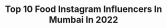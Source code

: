 ---
title: Top 10 Food Instagram Influencers In Mumbai In 2022
description: >-
  Find top food Instagram influencers in Mumbai in 2022. Most popular hashtags: #food #mumbaifoodie #mumbai #foodie.
platform: Instagram
hits: 1075
text_top: Analyze the best Instagram influencers on inBeat.
text_bottom: Our search engine has 1075 Instagram influencers like this in Mumbai, India for you to collaborate.
profiles:
  - username: "_foodride_"
    fullname: >-
      |Akanksha|
    bio: >-
      |a foodie who loves eating & cooking | |I get way too much happiness from food | Mumbai based📍 📸Tag or use#_foodride_ to get featured ↘️DM for collab
    location: "India"
    followers: 4143
    engagement: 1541
    commentsToLikes: 0.354200
    id: ck9hbkbvlh7qk0j78qlaiw4fo
    verified: false
    hashtags: "#desserts, #likesforlike, #pasta, #delhigram"
  - username: "foodforthought06"
    fullname: >-
      FoodForThought
    bio: >-
      Vignesh Iyer Food - Travel- Lifestyle Photography Zomato Connoisseur LBB Insider Let food be thy medicine and medicine be thy food. Mumbai | Ahmedabad
    location: "India"
    followers: 5274
    engagement: 1042
    commentsToLikes: 0.023105
    id: ck1376zw0a3rl0i19q7otla8j
    verified: false
    hashtags: "#bkc, #dombivli, #bandra, #curlytales"
  - username: "alishachopra1"
    fullname: >-
      Alisha Chopra
    bio: >-
      Freelance Actor & Theatre Artist That clumsy girl finding happiness in little things Exploring the human soul through 🎬|🎭 📍In quarantine🏡
    location: "India"
    followers: 26411
    engagement: 2105
    commentsToLikes: 0.013927
    id: ck8t3wa2w4q0c0j78cal0fhok
    verified: false
    hashtags: "#selfportrait, #alishachopra, #reel, #picture"
  - username: "cruncheesyy"
    fullname: >-
      Aastha //Cruncheesyy
    bio: >-
      Cheesy food and crazy places attract me! 😋 Zomato lvl 11🥰 📍Mumbai. 🔻Dm for invites,collabs,reviews🔺 DO NOT REPOST WITHOUT DM.
    location: "India"
    followers: 6138
    engagement: 543
    commentsToLikes: 0.157383
    id: ck8t9yehopsvc0j78rd4lnhz2
    verified: false
    hashtags: "#foodphotography, #mumbai, #foodiesofmumbai, #mumbaifoodco"
  - username: "thefoodies_souls"
    fullname: >-
      Rajat Goyal
    bio: >-
      - Food Explorer - 🍕 21 Din Mein Weight Double 🏋️ Sunam #Chandigarh #Punjab 📍 Dm/Email For Business Enquiries 📧 rajatgoel598@gmail.com @rjtgoyal
    location: "India"
    followers: 47395
    engagement: 143
    commentsToLikes: 0.146362
    id: ckaov2xc62wcj0i78gbwqepfy
    verified: false
    hashtags: "#grubzone, #foodtalkindia, #mumbai, #foodindia"
  - username: "wheresthyfood"
    fullname: >-
      WTF(WheresThyFood)| Navimumbai
    bio: >-
      FOOD/LIFESTYLE/PRODUCT/BEAUTY/MARKETING&PR . Tag us @wheresthyfood or use #wheresthyfood 😁☺ . Mumbai-#Navimumbai-Pune Product & Restaurant Reviewer
    location: "India"
    followers: 19044
    engagement: 349
    commentsToLikes: 0.046864
    id: ck136csyd5uro0i19hy3i6cgg
    verified: false
    hashtags: "#summer, #ganapati, #vashi, #foodie"
  - username: "foodiee_kudi"
    fullname: >-
      FoodieeKudi
    bio: >-
      Owned by: @eat_dance_relax @tirtha_photography Food is love,food is life..!! Tag @foodiee_kudi to get featured DM for paid invite/collab Zomato
    location: "India"
    followers: 13045
    engagement: 432
    commentsToLikes: 0.050570
    id: ck15q52q614z60i19ci90n9ik
    verified: false
    hashtags: "#foodie, #foods, #indianfoodie, #foodiliciousmumbai"
  - username: "street_food_chandigarh"
    fullname: >-
      Street Food Chandigarh
    bio: >-
      🕵️‍♂️ Manpreet & Mohit ✨Food | Lifestyle | Travel ✨Chandigarh | Panj-ab ❤️ 📍#chandigarhfood #streetfood
    location: "India"
    followers: 74178
    engagement: 283
    commentsToLikes: 0.023421
    id: ck8wfw93xgcu10j78kja83vz9
    verified: false
    hashtags: "#streetfoodchandigarh, #the, #mumbaieats, #yummy"
  - username: "foodies_on_street"
    fullname: >-
      Foodies On Street-Food Blogger
    bio: >-
      🌍Reaching Every #Delicious #Food In Town🌍 🚦#Street Se #Feed Tak📷 📋#Feed Se #Google Tak🌎 📩DM For Promotion📩 👇 NEW POST 👇
    location: "India"
    followers: 8144
    engagement: 277
    commentsToLikes: 0.330317
    id: ckf5nhah0y9im0j233f8gyndi
    verified: false
    hashtags: "#chicken, #foodiesforlife, #india, #foodiesofmumbai"
  - username: "zaika_india_taste"
    fullname: >-
      Zaika India ©️
    bio: >-
      👨‍🍳🄰🄱🄷🄸🄽🄰🅅 🅂🄸🄽🄶🄷 📍 #agra / #usa🇺🇸 #productreviewer #foodblogger #recipedeveloper 📸 #youtuber Use👉 #zaika_india_taste #donotwastefood
    location: "India"
    followers: 18337
    engagement: 704
    commentsToLikes: 0.346215
    id: ck6uewnysti4t0j710khm6nww
    verified: false
    hashtags: "#healthyfood, #zaika, #foodpresentation, #instafood"
---